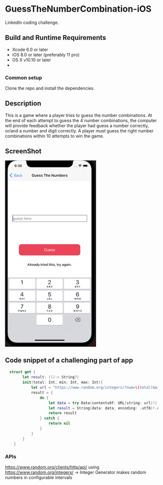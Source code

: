 # GuessTheNumberCombination-iOS
LinkedIn coding challenge.

## Build and Runtime Requirements
+ Xcode 6.0 or later
+ iOS 8.0 or later (preferably 11 pro)
+ OS X v10.10 or later
+ 
### Common setup
Clone the repo and install the dependencies.


## Description 
This is a game where a player tries to guess the number combinations. At the end of each
attempt to guess the 4 number combinations, the computer will provide feedback whether the
player had guess a number correctly, or/and a number and digit correctly. A player must guess
the right number combinations within 10 attempts to win the game.

## ScreenShot

 ![home Screen](Assets/homescreen.png)



## Code snippet of a challenging part of app

```swift
  struct get {
        let result: (()-> String?)
        init(total: Int, min: Int, max: Int){
            let url = "https://www.random.org/integers/?num=\(total)&min=\(min)&max=\(max)&col=1&base=10&format=plain&rnd=new"
            result = {
                do {
                    let data = try Data(contentsOf: URL(string: url)!)
                    let result = String(data: data, encoding: .utf8)!.components(separatedBy: "\n").joined()
                    return result
                } catch {
                    return nil
                }
            }
        }
    }
  ```
  
### APIs
https://www.random.org/clients/http/api/
using https://www.random.org/integers/ -> Integer Generator makes random numbers in configurable intervals
